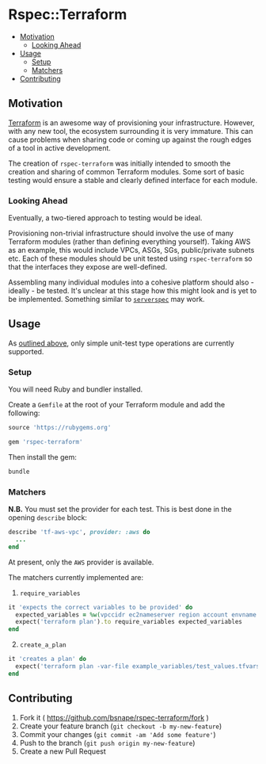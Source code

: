 # Rspec::Terraform

* [Motivation](#motivation)
  * [Looking Ahead](#looking-ahead)
* [Usage](#usage)
  * [Setup](#setup)
  * [Matchers](#matchers)
* [Contributing](#contributing)

## Motivation

[Terraform](https://github.com/hashicorp/terraform) is an awesome way of provisioning your infrastructure. However, with
any new tool, the ecosystem surrounding it is very immature. This can cause problems when sharing code or coming up
against the rough edges of a tool in active development.

The creation of `rspec-terraform` was initially intended to smooth the creation and sharing of common Terraform
modules. Some sort of basic testing would ensure a stable and clearly defined interface for each module.

### Looking Ahead

Eventually, a two-tiered approach to testing would be ideal.
 
Provisioning non-trivial infrastructure should involve the use of many Terraform modules (rather than defining
everything yourself). Taking AWS as an example, this would include VPCs, ASGs, SGs, public/private subnets etc. Each of
these modules should be unit tested using `rspec-terraform` so that the interfaces they expose are well-defined.

Assembling many individual modules into a cohesive platform should also - ideally - be tested. It's unclear at this
stage how this might look and is yet to be implemented. Something similar to
[`serverspec`](https://github.com/mizzy/serverspec) may work.

## Usage

As [outlined above](#motivation), only simple unit-test type operations are currently supported.

### Setup

You will need Ruby and bundler installed.

Create a `Gemfile` at the root of your Terraform module and add the following:

```ruby
source 'https://rubygems.org'

gem 'rspec-terraform'
```

Then install the gem:

```bash
bundle
```

### Matchers

**N.B.** You must set the provider for each test. This is best done in the opening `describe` block:

```ruby
describe 'tf-aws-vpc', provider: :aws do
  ...
end
```

At present, only the `AWS` provider is available.

The matchers currently implemented are:

1. `require_variables`

```ruby
it 'expects the correct variables to be provided' do
  expected_variables = %w(vpccidr ec2nameserver region account envname domain)
  expect('terraform plan').to require_variables expected_variables
end
```

2. `create_a_plan`

```ruby
it 'creates a plan' do
  expect('terraform plan -var-file example_variables/test_values.tfvars').to create_a_plan
end
```

## Contributing

1. Fork it ( https://github.com/bsnape/rspec-terraform/fork )
2. Create your feature branch (`git checkout -b my-new-feature`)
3. Commit your changes (`git commit -am 'Add some feature'`)
4. Push to the branch (`git push origin my-new-feature`)
5. Create a new Pull Request
